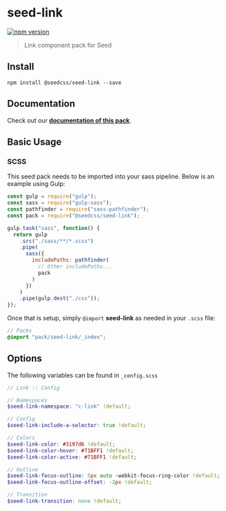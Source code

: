 # seed-link

[![npm version](https://badge.fury.io/js/%40seedcss%2Fseed-link.svg)](https://badge.fury.io/js/%40seedcss%2Fseed-link)

> Link component pack for Seed

## Install

```
npm install @seedcss/seed-link --save
```

## Documentation

Check out our **[documentation of this pack](http://developer.helpscout.net/seed/packs/seed-link/)**.

## Basic Usage

### SCSS

This seed pack needs to be imported into your sass pipeline. Below is an example using Gulp:

```javascript
const gulp = require("gulp");
const sass = require("gulp-sass");
const pathfinder = require("sass-pathfinder");
const pack = require("@seedcss/seed-link");

gulp.task("sass", function() {
  return gulp
    .src("./sass/**/*.scss")
    .pipe(
      sass({
        includePaths: pathfinder(
          // Other includePaths...
          pack
        )
      })
    )
    .pipe(gulp.dest("./css"));
});
```

Once that is setup, simply `@import` **seed-link** as needed in your `.scss` file:

```scss
// Packs
@import "pack/seed-link/_index";
```



## Options

The following variables can be found in `_config.scss`

```scss
// Link :: Config

// Namespaces
$seed-link-namespace: "c-link" !default;

// Config
$seed-link-include-a-selector: true !default;

// Colors
$seed-link-color: #3197d6 !default;
$seed-link-color-hover: #71BFF1 !default;
$seed-link-color-active: #71BFF1 !default;

// Outline
$seed-link-focus-outline: 5px auto -webkit-focus-ring-color !default;
$seed-link-focus-outline-offset: -2px !default;

// Transition
$seed-link-transition: none !default;

```